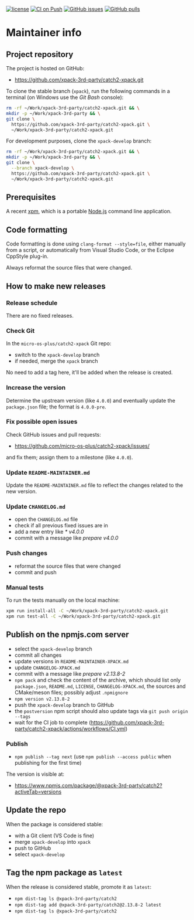 [![license](https://img.shields.io/github/license/xpack-3rd-party/catch2-xpack)](https://github.com/xpack-3rd-party/catch2-xpack/blob/xpack/LICENSE)
[![CI on Push](https://github.com/xpack-3rd-party/catch2-xpack/actions/workflows/CI.yml/badge.svg)](https://github.com/xpack-3rd-party/catch2-xpack/actions/workflows/CI.yml)
[![GitHub issues](https://img.shields.io/github/issues/xpack-3rd-party/catch2-xpack.svg)](https://github.com/xpack-3rd-party/catch2-xpack/issues/)
[![GitHub pulls](https://img.shields.io/github/issues-pr/xpack-3rd-party/catch2-xpack.svg)](https://github.com/xpack-3rd-party/catch2-xpack/pulls)

# Maintainer info

## Project repository

The project is hosted on GitHub:

- <https://github.com/xpack-3rd-party/catch2-xpack.git>

To clone the stable branch (`xpack`), run the following commands in a
terminal (on Windows use the _Git Bash_ console):

```sh
rm -rf ~/Work/xpack-3rd-party/catch2-xpack.git && \
mkdir -p ~/Work/xpack-3rd-party && \
git clone \
  https://github.com/xpack-3rd-party/catch2-xpack.git \
  ~/Work/xpack-3rd-party/catch2-xpack.git
```

For development purposes, clone the `xpack-develop` branch:

```sh
rm -rf ~/Work/xpack-3rd-party/catch2-xpack.git && \
mkdir -p ~/Work/xpack-3rd-party && \
git clone \
  --branch xpack-develop \
  https://github.com/xpack-3rd-party/catch2-xpack.git \
  ~/Work/xpack-3rd-party/catch2-xpack.git
```

## Prerequisites

A recent [xpm](https://xpack.github.io/xpm/), which is a portable
[Node.js](https://nodejs.org/) command line application.

## Code formatting

Code formatting is done using `clang-format --style=file`, either manually
from a script, or automatically from Visual Studio Code, or the Eclipse
CppStyle plug-in.

Always reformat the source files that were changed.

## How to make new releases

### Release schedule

There are no fixed releases.

### Check Git

In the `micro-os-plus/catch2-xpack` Git repo:

- switch to the `xpack-develop` branch
- if needed, merge the `xpack` branch

No need to add a tag here, it'll be added when the release is created.

### Increase the version

Determine the upstream version (like `4.0.0`) and eventually update the
`package.json` file; the format is `4.0.0-pre`.

### Fix possible open issues

Check GitHub issues and pull requests:

- <https://github.com/micro-os-plus/catch2-xpack/issues/>

and fix them; assign them to a milestone (like `4.0.0`).

### Update `README-MAINTAINER.md`

Update the `README-MAINTAINER.md` file to reflect the changes
related to the new version.

### Update `CHANGELOG.md`

- open the `CHANGELOG.md` file
- check if all previous fixed issues are in
- add a new entry like _* v4.0.0_
- commit with a message like _prepare v4.0.0_

### Push changes

- reformat the source files that were changed
- commit and push

### Manual tests

To run the tests manually on the local machine:

```sh
xpm run install-all -C ~/Work/xpack-3rd-party/catch2-xpack.git
xpm run test-all -C ~/Work/xpack-3rd-party/catch2-xpack.git
```

## Publish on the npmjs.com server

- select the `xpack-develop` branch
- commit all changes
- update versions in `README-MAINTAINER-XPACK.md`
- update `CHANGELOG-XPACK.md`
- commit with a message like _prepare v2.13.8-2_
- `npm pack` and check the content of the archive, which should list
  only `package.json`, `README.md`, `LICENSE`, `CHANGELOG-XPACK.md`,
  the sources and CMake/meson files;
  possibly adjust `.npmignore`
- `npm version v2.13.8-2`
- push the `xpack-develop` branch to GitHub
- the `postversion` npm script should also update tags via `git push origin --tags`
- wait for the CI job to complete
  (<https://github.com/xpack-3rd-party/catch2-xpack/actions/workflows/CI.yml>)

### Publish

- `npm publish --tag next` (use `npm publish --access public` when
  publishing for the first time)

The version is visible at:

- <https://www.npmjs.com/package/@xpack-3rd-party/catch2?activeTab=versions>

## Update the repo

When the package is considered stable:

- with a Git client (VS Code is fine)
- merge `xpack-develop` into `xpack`
- push to GitHub
- select `xpack-develop`

## Tag the npm package as `latest`

When the release is considered stable, promote it as `latest`:

- `npm dist-tag ls @xpack-3rd-party/catch2`
- `npm dist-tag add @xpack-3rd-party/catch2@2.13.8-2 latest`
- `npm dist-tag ls @xpack-3rd-party/catch2`
